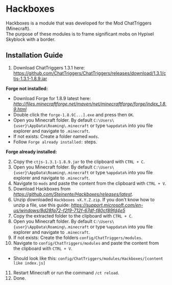 # Hackboxes

Hackboxes is a module that was developed for the Mod ChatTriggers (Minecraft).  
The purpose of these modules is to frame significant mobs on Hypixel Skyblock with a border.

## Installation Guide

1. Download ChatTriggers 1.3.1 here: https://github.com/ChatTriggers/ChatTriggers/releases/download/1.3.1/ctjs-1.3.1-1.8.9.jar

**Forge not installed:**

- Download Forge for 1.8.9 latest here: _http://files.minecraftforge.net/maven/net/minecraftforge/forge/index_1.8.9.html_
- Double click the `forge-1.8.9[...].exe` and press then `OK`.
- Open you Minecraft folder. By default `C:\Users\{user}\AppData\Roaming\.minecraft` or type `%appdata%` into you file explorer and navigate to `.minecraft`.
- If not exists: Create a folder named `mods`.
- Follow `Forge already installed:` steps.

**Forge already installed:**

2. Copy the `ctjs-1.3.1-1.8.9.jar` to the clipboard with `CTRL + C`.
3. Open you Minecraft folder. By default `C:\Users\{user}\AppData\Roaming\.minecraft` or type `%appdata%` into you file explorer and navigate to `.minecraft`.
4. Navigate to `mods` and paste the content from the clipboard with `CTRL + V`.
5. Download Hackboxes from _https://github.com/Steinente/Hackboxes/releases/latest_.
6. Unzip downloaded `Hackboxes vX.Y.Z.zip`. If you don't know how to unzip a file, use this guide: _https://support.microsoft.com/en-us/windows/8d28fa72-f2f9-712f-67df-f80cf89fd4e5_
7. Copy the extracted folder to the clipboard with `CTRL + C`.
8. Open you Minecraft folder. By default `C:\Users\{user}\AppData\Roaming\.minecraft` or type `%appdata%` into you file explorer and navigate to `.minecraft`.
9. If not exists: Create the folders `config/ChatTriggers/modules`.
10. Navigate to `config/ChatTriggers/modules` and paste the content from the clipboard with `CTRL + V`.
 - Should look like this: `config/ChatTriggers/modules/Hackboxes/[content like index.js]`
11. Restart Minecraft or run the command `/ct reload`.
12. Done.
